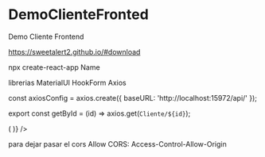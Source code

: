 # DemoClienteFronted
Demo Cliente Frontend

https://sweetalert2.github.io/#download

npx create-react-app Name

librerias
MaterialUI
HookForm
Axios

const axiosConfig = axios.create({
    baseURL: 'http://localhost:15972/api/'
});

export const getById = (id) => axios.get(`Cliente/${id}`);

<div className="div-form">
   <Controller
     name="nombre"
     control={control}
     rules={{ required: true }}
     render={({
        field: { onChange, onBlur, value, ref },
     }) => (
     <TextField
        value={value}
        onChange={onChange}
        onBlur={onBlur}
        inputRef={ref}
        label="Nombre"
     />
     )}            
    />
</div>

para dejar pasar el cors
Allow CORS: Access-Control-Allow-Origin